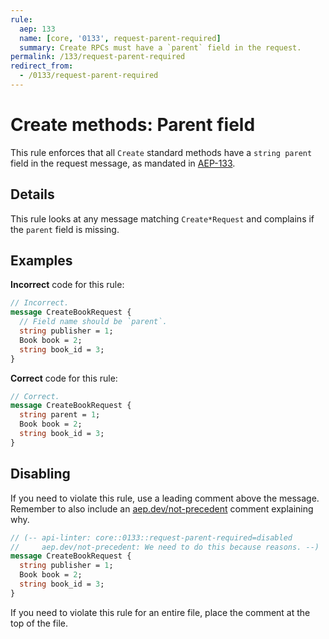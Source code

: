 ```yaml
---
rule:
  aep: 133
  name: [core, '0133', request-parent-required]
  summary: Create RPCs must have a `parent` field in the request.
permalink: /133/request-parent-required
redirect_from:
  - /0133/request-parent-required
---
```


# Create methods: Parent field

This rule enforces that all `Create` standard methods have a `string parent`
field in the request message, as mandated in [AEP-133][].

## Details

This rule looks at any message matching `Create*Request` and complains if 
the `parent` field is missing.

## Examples

**Incorrect** code for this rule:

```proto
// Incorrect.
message CreateBookRequest {
  // Field name should be `parent`.
  string publisher = 1;
  Book book = 2;
  string book_id = 3;
}
```

**Correct** code for this rule:

```proto
// Correct.
message CreateBookRequest {
  string parent = 1;
  Book book = 2;
  string book_id = 3;
}
```

## Disabling

If you need to violate this rule, use a leading comment above the message.
Remember to also include an [aep.dev/not-precedent][] comment explaining why.

```proto
// (-- api-linter: core::0133::request-parent-required=disabled
//     aep.dev/not-precedent: We need to do this because reasons. --)
message CreateBookRequest {
  string publisher = 1;
  Book book = 2;
  string book_id = 3;
}
```

If you need to violate this rule for an entire file, place the comment at the
top of the file.

[aep-133]: https://aep.dev/133
[aep.dev/not-precedent]: https://aep.dev/not-precedent

